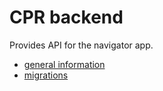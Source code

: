 # CPR backend

Provides API for the navigator app.

- [general information](../docs/quickstart.md)
- [migrations](./docs/migrations.md)